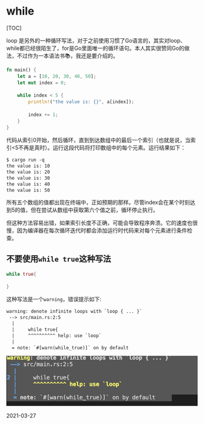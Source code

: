 # while

[TOC]

loop 是另外的一种循环写法，对于之前使用习惯了Go语言的，其实对loop、while都已经很陌生了，for是Go里面唯一的循环语句。本人其实很赞同Go的做法，不过作为一本语法书📚，我还是要介绍的。


```rust
fn main() {
    let a = [10, 20, 30, 40, 50];
    let mut index = 0;

    while index < 5 {
        println!("the value is: {}", a[index]);

        index += 1;
    }
}
```
代码从索引0开始，然后循环，直到到达数组中的最后一个索引（也就是说，当索引<5不再是真时）。运行这段代码将打印数组中的每个元素。运行结果如下：
```shell
$ cargo run -q
the value is: 10
the value is: 20
the value is: 30
the value is: 40
the value is: 50
```
所有五个数组的值都出现在终端中，正如预期的那样。尽管index会在某个时刻达到5的值，但在尝试从数组中获取第六个值之前，循环停止执行。

但这种方法容易出错，如果索引长度不正确，可能会导致程序奔溃。它的速度也很慢，因为编译器在每次循环迭代时都会添加运行时代码来对每个元素进行条件检查。

## 不要使用`while true`这种写法

```rust
while true{

}
```

这种写法是一个`warning`，错误提示如下:

```shell
warning: denote infinite loops with `loop { ... }`
 --> src/main.rs:2:5
  |
  |     while true{
  |     ^^^^^^^^^^ help: use `loop`
  |
  = note: `#[warn(while_true)]` on by default
```

![sunny_while](./sunny_while.jpg)

2021-03-27